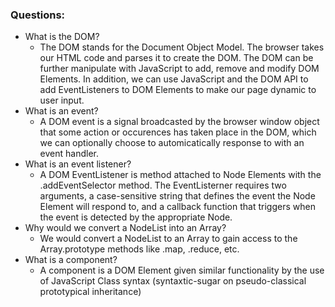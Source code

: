 ### Questions:

- What is the DOM?
  - The DOM stands for the Document Object Model. The browser takes our HTML code and parses it to create the DOM. The DOM can be further manipulate with JavaScript to add, remove and modify DOM Elements. In addition, we can use JavaScript and the DOM API to add EventListeners to DOM Elements to make our page dynamic to user input.
- What is an event?
  - A DOM event is a signal broadcasted by the browser window object that some action or occurences has taken place in the DOM, which we can optionally choose to automicatically response to with an event handler.
- What is an event listener?
  - A DOM EventListener is method attached to Node Elements with the .addEventSelector method. The EventListerner requires two arguments, a case-sensitive string that defines the event the Node Element will respond to, and a callback function that triggers when the event is detected by the appropriate Node.
- Why would we convert a NodeList into an Array?
  - We would convert a NodeList to an Array to gain access to the Array.prototype methods like .map, .reduce, etc.
- What is a component?
  - A component is a DOM Element given similar functionality by the use of JavaScript Class syntax (syntaxtic-sugar on pseudo-classical prototypical inheritance)
